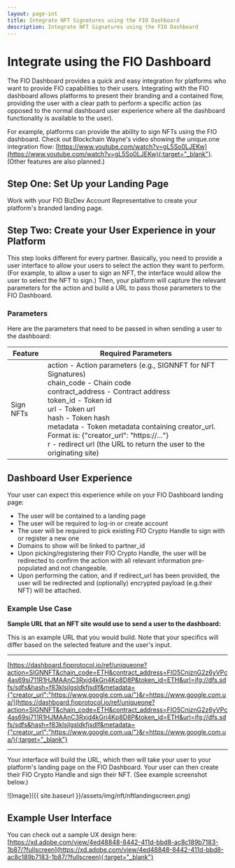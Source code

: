```yaml
---
layout: page-int
title: Integrate NFT Signatures using the FIO Dashboard
description: Integrate NFT Signatures using the FIO Dashboard
---
```


# Integrate using the FIO Dashboard

The FIO Dashboard provides a quick and easy integration for platforms who want to provide FIO capabilities to their users. Integrating with the FIO dashboard allows platforms to present their branding and a contained flow, providing the user with a clear path to perform a specific action (as opposed to the normal dashboard user experience where all the dashboard functionality is available to the user). 

For example, platforms can provide the ability to sign NFTs using the FIO dashboard. Check out Blockchain Wayne's video showing the unique.one integration flow: [https://www.youtube.com/watch?v=gL5So0LJEKw](https://www.youtube.com/watch?v=gL5So0LJEKw){:target="_blank"}.  (Other features are also planned.)

## Step One: Set Up your Landing Page

Work with your FIO BizDev Account Representative to create your platform's branded landing page.

## Step Two: Create your User Experience in your Platform

This step looks different for every partner.  Basically, you need to  provide a user interface to allow your users to select the action they want to perform.  (For example, to allow a user to sign an NFT, the interface would allow the user to select the NFT to sign.) Then, your platform will capture the relevant parameters for the action and build a URL to pass those parameters to the FIO Dashboard.

### Parameters

Here are the parameters that need to be passed in when sending a user to the dashboard:

|Feature |Required Parameters |
|---|---|
|Sign NFTs |action - Action parameters (e.g., SIGNNFT for NFT Signatures)<br> chain_code - Chain code<br> contract_address - Contract address<br>token_id - Token id<br>url - Token url <br>hash - Token hash<br>metadata - Token metadata containing creator_url. Format is: {"creator_url": "https://..."}<br>r - redirect url (the URL to return the user to the originating site) |

## Dashboard User Experience

Your user can expect this experience while on your FIO Dashboard landing page:
- The user will be contained to a landing page
- The user will be required to log-in or create account
- The user will be required to pick existing FIO Crypto Handle to sign with or register a new one
- Domains to show will be linked to partner_id
- Upon picking/registering their FIO Crypto Handle, the user will be redirected to confirm the action with all relevant information pre-populated and not changeable.
- Upon performing the cation, and if redirect_url has been provided, the user will be redirected and (optionally) encrypted payload (e.g.their NFT) will be attached.


### Example Use Case

**Sample URL that an NFT site would use to send a user to the dashboard:** 

This is an example URL that you would build.  Note that your specifics will differ based on the  selected feature and the user's input.

---
 [https://dashboard.fioprotocol.io/ref/uniqueone?action=SIGNNFT&chain_code=ETH&contract_address=FIO5CniznG2z6yVPc4as69si711R1HJMAAnC3Rxjd4kGri4Kp8D8P&token_id=ETH&url=ifg://dfs.sdfs/sdfs&hash=f83klsjlgsldkfjsdlf&metadata={"creator_url":"https://www.google.com.ua/"}&r=https://www.google.com.ua/](https://dashboard.fioprotocol.io/ref/uniqueone?action=SIGNNFT&chain_code=ETH&contract_address=FIO5CniznG2z6yVPc4as69si711R1HJMAAnC3Rxjd4kGri4Kp8D8P&token_id=ETH&url=ifg://dfs.sdfs/sdfs&hash=f83klsjlgsldkfjsdlf&metadata={"creator_url":"https://www.google.com.ua/"}&r=https://www.google.com.ua/){:target="_blank"}

---

Your interface will build the URL, which then will take your user to your platform's landing page on the FIO Dashboard.  Your user can then create their FIO Crypto Handle and sign their NFT.  (See example screenshot below.)

![Image]({{ site.baseurl }}/assets/img/nft/nftlandingscreen.png)


## Example User Interface

You can check out a sample UX design here: [https://xd.adobe.com/view/4ed48848-8442-411d-bbd8-ac8c189b7183-1b87/?fullscreen](https://xd.adobe.com/view/4ed48848-8442-411d-bbd8-ac8c189b7183-1b87/?fullscreen){:target="_blank"}
